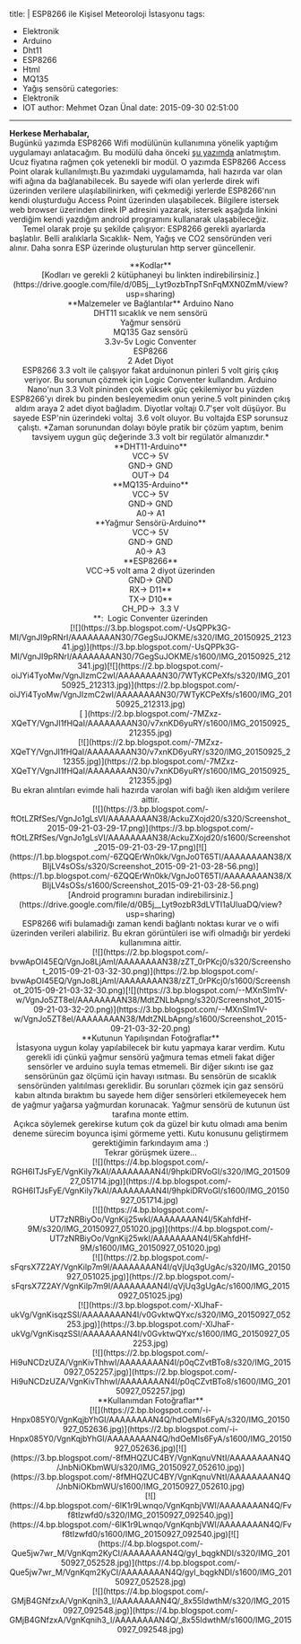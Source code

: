 title: |
  ESP8266 ile Kişisel Meteoroloji İstasyonu
tags:
  - Elektronik
  - Arduino
  - Dht11
  - ESP8266
  - Html
  - MQ135
  - Yağış sensörü
categories:
  - Elektronik
  - IOT
author: Mehmet Ozan Ünal
date: 2015-09-30 02:51:00
---
**Herkese Merhabalar,**  
Bugünkü yazımda ESP8266 Wifi modülünün kullanımına yönelik yaptığım uygulamayı anlatacağım. Bu modülü daha önceki [şu yazımda](https://mozanunal.blogspot.com.tr/2015/03/esp8266-modulu-html-server.html) anlatmıştım. Ucuz fiyatına rağmen çok yetenekli bir modül. O yazımda ESP8266 Access Point olarak kullanılmıştı.Bu yazımdaki uygulamamda, hali hazırda var olan wifi ağına da bağlanabilecek. Bu sayede wifi olan yerlerde direk wifi üzerinden verilere ulaşılabilinirken, wifi çekmediği yerlerde ESP8266'nın kendi oluşturduğu Access Point üzerinden ulaşabilecek. Bilgilere istersek web browser üzerinden direk IP adresini yazarak, istersek aşağıda linkini verdiğim kendi yazdığım android programını kullanarak ulaşabileceğiz.  
      Temel olarak proje şu şekilde çalışıyor: ESP8266 gerekli ayarlarda başlatılır. Belli aralıklarla Sıcaklık- Nem, Yağış ve CO2 sensöründen veri alınır. Daha sonra ESP üzerinde oluşturulan http server güncellenir.  
<!-- more -->  

<div style="text-align: center;">**Kodlar**</div>

<div style="text-align: center;">[Kodları ve gerekli 2 kütüphaneyi bu linkten indirebilirsiniz.](https://drive.google.com/file/d/0B5j__Lyt9ozbTnpTSnFqMXN0ZmM/view?usp=sharing)</div>

<div style="text-align: center;">**Malzemeler ve Bağlantılar**  
Arduino Nano  

<div style="text-align: center;">DHT11 sıcaklık ve nem sensörü</div>

<div style="text-align: center;">Yağmur sensörü</div>

<div style="text-align: center;">MQ135 Gaz sensörü</div>

<div style="text-align: center;">3.3v-5v Logic Conventer</div>

<div style="text-align: center;">ESP8266</div>

<div style="text-align: center;">2 Adet Diyot</div>

<div style="text-align: center;">ESP8266 3.3 volt ile çalışıyor fakat arduinonun pinleri 5 volt giriş çıkış veriyor. Bu sorunun çözmek için Logic Conventer kullandım. Arduino Nano'nun 3.3 Volt pininden çok yüksek güç çekilemiyor bu yüzden ESP8266'yı direk bu pinden besleyemedim onun yerine.5 volt pininden çıkış aldım araya 2 adet diyot bağladım. Diyotlar voltajı 0.7'şer volt düşüyor. Bu sayede ESP'nin üzerindeki voltaj  3.6 volt oluyor. Bu voltajda ESP sorunsuz çalıştı. *Zaman sorunundan dolayı böyle pratik bir çözüm yaptım, benim tavsiyem uygun güç değerinde 3.3 volt bir regülatör almanızdır.*</div>

<div style="text-align: left;">

<div style="text-align: center;">**DHT11-Arduino**</div>

</div>

<div style="text-align: left;">

<div style="text-align: center;">VCC-> 5V</div>

</div>

<div style="text-align: left;">

<div style="text-align: center;">GND-> GND</div>

</div>

<div style="text-align: left;">

<div style="text-align: center;">OUT-> D4</div>

<div style="text-align: center;">**MQ135-Arduino**</div>

<div>

<div style="text-align: center;">VCC-> 5V</div>

</div>

<div>

<div style="text-align: center;">GND-> GND</div>

</div>

<div>

<div style="text-align: center;">A0-> A1</div>

</div>

<div style="text-align: center;">**Yağmur Sensörü-Arduino**</div>

<div>

<div style="text-align: center;">VCC-> 5V</div>

</div>

<div>

<div style="text-align: center;">GND-> GND</div>

</div>

<div>

<div style="text-align: center;">A0-> A3</div>

</div>

<div style="text-align: center;">**ESP8266**</div>

<div style="text-align: center;">VCC->5 volt ama 2 diyot üzerinden</div>

<div style="text-align: center;">GND-> GND</div>

<div style="text-align: center;">RX-> D11**</div>

<div style="text-align: center;">TX-> D10**</div>

<div style="text-align: center;"><span style="text-align: left;">CH_PD->  3.3 V</span></div>

<div style="text-align: center;"><span style="text-align: left;">  
</span></div>

<div style="text-align: center;"><span style="text-align: left;">**: </span> Logic Conventer üzerinden</div>

</div>

</div>

<div class="separator" style="clear: both; text-align: center;">[![](https://3.bp.blogspot.com/-UsQPPk3G-MI/VgnJI9pRNrI/AAAAAAAAN30/7GegSuJOKME/s320/IMG_20150925_212341.jpg)](https://3.bp.blogspot.com/-UsQPPk3G-MI/VgnJI9pRNrI/AAAAAAAAN30/7GegSuJOKME/s1600/IMG_20150925_212341.jpg)[![](https://2.bp.blogspot.com/-oiJYi4TyoMw/VgnJIzmC2wI/AAAAAAAAN30/7WTyKCPeXfs/s320/IMG_20150925_212313.jpg)](https://2.bp.blogspot.com/-oiJYi4TyoMw/VgnJIzmC2wI/AAAAAAAAN30/7WTyKCPeXfs/s1600/IMG_20150925_212313.jpg)</div>

<div class="separator" style="clear: both; text-align: center;">[  
](https://2.bp.blogspot.com/-7MZxz-XQeTY/VgnJI1fHQaI/AAAAAAAAN30/v7xnKD6yuRY/s1600/IMG_20150925_212355.jpg)</div>

<div class="separator" style="clear: both; text-align: center;">[![](https://2.bp.blogspot.com/-7MZxz-XQeTY/VgnJI1fHQaI/AAAAAAAAN30/v7xnKD6yuRY/s320/IMG_20150925_212355.jpg)](https://2.bp.blogspot.com/-7MZxz-XQeTY/VgnJI1fHQaI/AAAAAAAAN30/v7xnKD6yuRY/s1600/IMG_20150925_212355.jpg)</div>

<div class="separator" style="clear: both; text-align: center;">Bu ekran alıntıları evimde hali hazırda varolan wifi bağlı iken aldığım verilere aittir.</div>

<div class="separator" style="clear: both; text-align: center;">[![](https://3.bp.blogspot.com/-ftOtLZRfSes/VgnJo1gLsVI/AAAAAAAAN38/AckuZXojd20/s320/Screenshot_2015-09-21-03-29-17.png)](https://3.bp.blogspot.com/-ftOtLZRfSes/VgnJo1gLsVI/AAAAAAAAN38/AckuZXojd20/s1600/Screenshot_2015-09-21-03-29-17.png)[![](https://1.bp.blogspot.com/-6ZQQErWn0kk/VgnJo0T65TI/AAAAAAAAN38/XBIjLV4sOSs/s320/Screenshot_2015-09-21-03-28-56.png)](https://1.bp.blogspot.com/-6ZQQErWn0kk/VgnJo0T65TI/AAAAAAAAN38/XBIjLV4sOSs/s1600/Screenshot_2015-09-21-03-28-56.png)</div>

<div class="separator" style="clear: both; text-align: center;">[Android programını buradan indirebilirsiniz.](https://drive.google.com/file/d/0B5j__Lyt9ozbR3dLVTI1aUluaDQ/view?usp=sharing)</div>

<div class="separator" style="clear: both; text-align: center;">ESP8266 wifi bulamadığı zaman kendi bağlantı noktası kurar ve o wifi üzerinden verileri alabiliriz. Bu ekran görüntüleri ise wifi olmadığı bir yerdeki kullanımına aittir.</div>

<div class="separator" style="clear: both; text-align: center;">[![](https://2.bp.blogspot.com/-bvwApOI45EQ/VgnJo8LjAmI/AAAAAAAAN38/zZT_0rPKcj0/s320/Screenshot_2015-09-21-03-32-30.png)](https://2.bp.blogspot.com/-bvwApOI45EQ/VgnJo8LjAmI/AAAAAAAAN38/zZT_0rPKcj0/s1600/Screenshot_2015-09-21-03-32-30.png)[![](https://3.bp.blogspot.com/--MXnSlm1V-w/VgnJo5ZT8eI/AAAAAAAAN38/MdtZNLbApng/s320/Screenshot_2015-09-21-03-32-20.png)](https://3.bp.blogspot.com/--MXnSlm1V-w/VgnJo5ZT8eI/AAAAAAAAN38/MdtZNLbApng/s1600/Screenshot_2015-09-21-03-32-20.png)</div>

<div class="separator" style="clear: both; text-align: center;">**Kutunun Yapılışından Fotoğraflar**</div>

<div class="separator" style="clear: both; text-align: center;">İstasyona uygun kolay yapılabilecek bir kutu yapmaya karar verdim. Kutu gerekli idi çünkü yağmur sensörü yağmura temas etmeli fakat diğer sensörler ve arduino suyla temas etmemeli. Bir diğer sıkıntı ise gaz sensörünün gaz ölçümü için havayı ısıtması. Bu sensörün de sıcaklık sensöründen yalıtılması gereklidir. Bu sorunları çözmek için gaz sensörü kabın altında bıraktım bu sayede hem diğer sensörleri etkilemeyecek hem de yağmur yağarsa yağmurdan korunacak. Yağmur sensörü de kutunun üst tarafına monte ettim.</div>

<div class="separator" style="clear: both; text-align: center;">Açıkca söylemek gerekirse kutum çok da güzel bir kutu olmadı ama benim deneme sürecim boyunca işimi görmeme yetti. Kutu konusunu geliştirmem gerektiğimin farkındayım ama :)</div>

<div class="separator" style="clear: both; text-align: center;">Tekrar görüşmek üzere...</div>

<div class="separator" style="clear: both; text-align: center;">[![](https://4.bp.blogspot.com/-RGH6ITJsFyE/VgnKily7kAI/AAAAAAAAN4I/9hpkiDRVoGI/s320/IMG_20150927_051714.jpg)](https://4.bp.blogspot.com/-RGH6ITJsFyE/VgnKily7kAI/AAAAAAAAN4I/9hpkiDRVoGI/s1600/IMG_20150927_051714.jpg) </div>

<div class="separator" style="clear: both; text-align: center;">[![](https://4.bp.blogspot.com/-UT7zNRBiyOo/VgnKij25wkI/AAAAAAAAN4I/5KahfdHf-9M/s320/IMG_20150927_051020.jpg)](https://4.bp.blogspot.com/-UT7zNRBiyOo/VgnKij25wkI/AAAAAAAAN4I/5KahfdHf-9M/s1600/IMG_20150927_051020.jpg)</div>

<div class="separator" style="clear: both; text-align: center;">[![](https://2.bp.blogspot.com/-sFqrsX7Z2AY/VgnKilp7m9I/AAAAAAAAN4I/qVjUq3gUgAc/s320/IMG_20150927_051025.jpg)](https://2.bp.blogspot.com/-sFqrsX7Z2AY/VgnKilp7m9I/AAAAAAAAN4I/qVjUq3gUgAc/s1600/IMG_20150927_051025.jpg)</div>

<div class="separator" style="clear: both; text-align: center;">[![](https://3.bp.blogspot.com/-XlJhaF-ukVg/VgnKisqzSSI/AAAAAAAAN4I/v0GvktwQYxc/s320/IMG_20150927_052253.jpg)](https://3.bp.blogspot.com/-XlJhaF-ukVg/VgnKisqzSSI/AAAAAAAAN4I/v0GvktwQYxc/s1600/IMG_20150927_052253.jpg)</div>

<div class="separator" style="clear: both; text-align: center;">[![](https://2.bp.blogspot.com/-Hi9uNCDzUZA/VgnKivThhwI/AAAAAAAAN4I/p0qCZvtBTo8/s320/IMG_20150927_052257.jpg)](https://2.bp.blogspot.com/-Hi9uNCDzUZA/VgnKivThhwI/AAAAAAAAN4I/p0qCZvtBTo8/s1600/IMG_20150927_052257.jpg)</div>

<div class="separator" style="clear: both; text-align: center;">**Kullanımdan Fotoğraflar**</div>

<div class="separator" style="clear: both; text-align: center;">[![](https://2.bp.blogspot.com/-i-Hnpx085Y0/VgnKqjbYhGI/AAAAAAAAN4Q/hdOeMIs6FyA/s320/IMG_20150927_052636.jpg)](https://2.bp.blogspot.com/-i-Hnpx085Y0/VgnKqjbYhGI/AAAAAAAAN4Q/hdOeMIs6FyA/s1600/IMG_20150927_052636.jpg)[![](https://3.bp.blogspot.com/-8fMHQZUC4BY/VgnKqnuVNtI/AAAAAAAAN4Q/JnbNiOKbmWU/s320/IMG_20150927_052610.jpg)](https://3.bp.blogspot.com/-8fMHQZUC4BY/VgnKqnuVNtI/AAAAAAAAN4Q/JnbNiOKbmWU/s1600/IMG_20150927_052610.jpg)</div>

<div class="separator" style="clear: both; text-align: center;">[![](https://4.bp.blogspot.com/-6lK1r9Lwnqo/VgnKqnbjVWI/AAAAAAAAN4Q/Fvf8tIzwfd0/s320/IMG_20150927_092540.jpg)](https://4.bp.blogspot.com/-6lK1r9Lwnqo/VgnKqnbjVWI/AAAAAAAAN4Q/Fvf8tIzwfd0/s1600/IMG_20150927_092540.jpg)[![](https://4.bp.blogspot.com/-Que5jw7wr_M/VgnKqm2KyCI/AAAAAAAAN4Q/gyI_bqgkNDI/s320/IMG_20150927_052528.jpg)](https://4.bp.blogspot.com/-Que5jw7wr_M/VgnKqm2KyCI/AAAAAAAAN4Q/gyI_bqgkNDI/s1600/IMG_20150927_052528.jpg)</div>

<div class="separator" style="clear: both; text-align: center;">[![](https://4.bp.blogspot.com/-GMjB4GNfzxA/VgnKqnih3_I/AAAAAAAAN4Q/_8x55IdwthM/s320/IMG_20150927_092548.jpg)](https://4.bp.blogspot.com/-GMjB4GNfzxA/VgnKqnih3_I/AAAAAAAAN4Q/_8x55IdwthM/s1600/IMG_20150927_092548.jpg)</div>